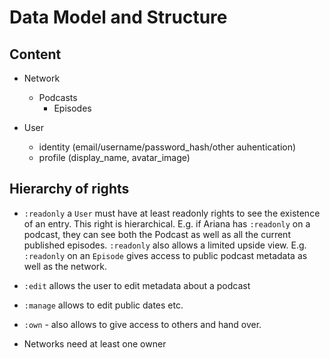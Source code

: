 # Data Model and Structure





## Content


- Network
	- Podcasts
		- Episodes



- User
	- identity (email/username/password_hash/other auhentication)
	- profile (display_name, avatar_image)




## Hierarchy of rights


* `:readonly` a `User` must have at least readonly rights to see the existence of an entry. This right is hierarchical. E.g. if Ariana has `:readonly` on a podcast, they can see both the Podcast as well as all the current published episodes. `:readonly` also allows a limited upside view. E.g. `:readonly` on an `Episode` gives access to public podcast metadata as well as the network.  

* `:edit` allows the user to edit metadata about a podcast

* `:manage` allows to edit public dates etc.

* `:own` - also allows to give access to others and hand over.


* Networks need at least one owner






